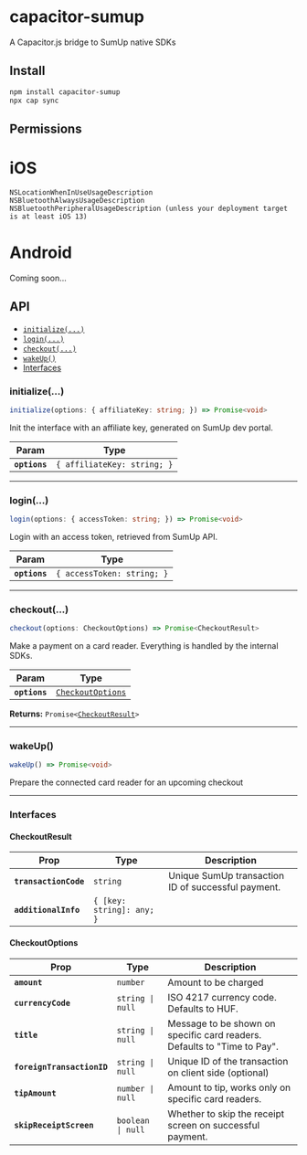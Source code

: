 # capacitor-sumup

A Capacitor.js bridge to SumUp native SDKs

## Install

```bash
npm install capacitor-sumup
npx cap sync
```

## Permissions

# iOS
```
NSLocationWhenInUseUsageDescription
NSBluetoothAlwaysUsageDescription
NSBluetoothPeripheralUsageDescription (unless your deployment target is at least iOS 13)
```

# Android

Coming soon...

## API

<docgen-index>

* [`initialize(...)`](#initialize)
* [`login(...)`](#login)
* [`checkout(...)`](#checkout)
* [`wakeUp()`](#wakeup)
* [Interfaces](#interfaces)

</docgen-index>

<docgen-api>
<!--Update the source file JSDoc comments and rerun docgen to update the docs below-->

### initialize(...)

```typescript
initialize(options: { affiliateKey: string; }) => Promise<void>
```

Init the interface with an affiliate key, generated on SumUp dev portal.

| Param         | Type                                   |
| ------------- | -------------------------------------- |
| **`options`** | <code>{ affiliateKey: string; }</code> |

--------------------


### login(...)

```typescript
login(options: { accessToken: string; }) => Promise<void>
```

Login with an access token, retrieved from SumUp API.

| Param         | Type                                  |
| ------------- | ------------------------------------- |
| **`options`** | <code>{ accessToken: string; }</code> |

--------------------


### checkout(...)

```typescript
checkout(options: CheckoutOptions) => Promise<CheckoutResult>
```

Make a payment on a card reader. Everything is handled by the internal SDKs.

| Param         | Type                                                        |
| ------------- | ----------------------------------------------------------- |
| **`options`** | <code><a href="#checkoutoptions">CheckoutOptions</a></code> |

**Returns:** <code>Promise&lt;<a href="#checkoutresult">CheckoutResult</a>&gt;</code>

--------------------


### wakeUp()

```typescript
wakeUp() => Promise<void>
```

Prepare the connected card reader for an upcoming checkout

--------------------


### Interfaces


#### CheckoutResult

| Prop                  | Type                                 | Description                                        |
| --------------------- | ------------------------------------ | -------------------------------------------------- |
| **`transactionCode`** | <code>string</code>                  | Unique SumUp transaction ID of successful payment. |
| **`additionalInfo`**  | <code>{ [key: string]: any; }</code> |                                                    |


#### CheckoutOptions

| Prop                       | Type                         | Description                                                              |
| -------------------------- | ---------------------------- | ------------------------------------------------------------------------ |
| **`amount`**               | <code>number</code>          | Amount to be charged                                                     |
| **`currencyCode`**         | <code>string \| null</code>  | ISO 4217 currency code. Defaults to HUF.                                 |
| **`title`**                | <code>string \| null</code>  | Message to be shown on specific card readers. Defaults to "Time to Pay". |
| **`foreignTransactionID`** | <code>string \| null</code>  | Unique ID of the transaction on client side (optional)                   |
| **`tipAmount`**            | <code>number \| null</code>  | Amount to tip, works only on specific card readers.                      |
| **`skipReceiptScreen`**    | <code>boolean \| null</code> | Whether to skip the receipt screen on successful payment.                |

</docgen-api>
